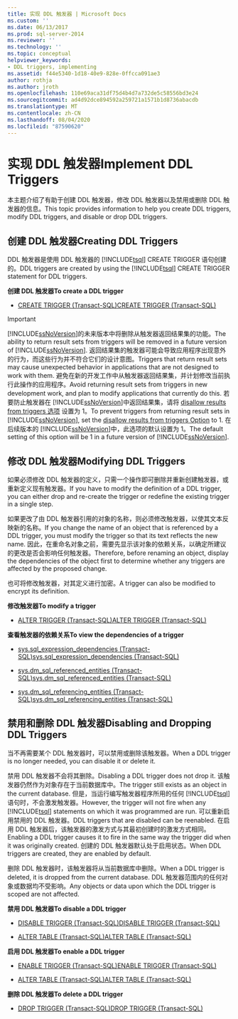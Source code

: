 ```yaml
---
title: 实现 DDL 触发器 | Microsoft Docs
ms.custom: ''
ms.date: 06/13/2017
ms.prod: sql-server-2014
ms.reviewer: ''
ms.technology: ''
ms.topic: conceptual
helpviewer_keywords:
- DDL triggers, implementing
ms.assetid: f44e5340-1d18-40e9-828e-0ffcca091ae3
author: rothja
ms.author: jroth
ms.openlocfilehash: 110e69aca31df75d4b4d7a732de5c58556bd3e24
ms.sourcegitcommit: ad4d92dce894592a259721a1571b1d8736abacdb
ms.translationtype: MT
ms.contentlocale: zh-CN
ms.lasthandoff: 08/04/2020
ms.locfileid: "87590620"
---
```

# <a name="implement-ddl-triggers"></a><span data-ttu-id="1a334-102">实现 DDL 触发器</span><span class="sxs-lookup"><span data-stu-id="1a334-102">Implement DDL Triggers</span></span>
  <span data-ttu-id="1a334-103">本主题介绍了有助于创建 DDL 触发器，修改 DDL 触发器以及禁用或删除 DDL 触发器的信息。</span><span class="sxs-lookup"><span data-stu-id="1a334-103">This topic provides information to help you create DDL triggers, modify DDL triggers, and disable or drop DDL triggers.</span></span>  
  
## <a name="creating-ddl-triggers"></a><span data-ttu-id="1a334-104">创建 DDL 触发器</span><span class="sxs-lookup"><span data-stu-id="1a334-104">Creating DDL Triggers</span></span>  
 <span data-ttu-id="1a334-105">DDL 触发器是使用 DDL 触发器的 [!INCLUDE[tsql](../../includes/tsql-md.md)] CREATE TRIGGER 语句创建的。</span><span class="sxs-lookup"><span data-stu-id="1a334-105">DDL triggers are created by using the [!INCLUDE[tsql](../../includes/tsql-md.md)] CREATE TRIGGER statement for DDL triggers.</span></span>  
  
 <span data-ttu-id="1a334-106">**创建 DDL 触发器**</span><span class="sxs-lookup"><span data-stu-id="1a334-106">**To create a DDL trigger**</span></span>  
  
-   [<span data-ttu-id="1a334-107">CREATE TRIGGER (Transact-SQL)</span><span class="sxs-lookup"><span data-stu-id="1a334-107">CREATE TRIGGER &#40;Transact-SQL&#41;</span></span>](/sql/t-sql/statements/create-trigger-transact-sql)  
  
> [!IMPORTANT]  
>  <span data-ttu-id="1a334-108">[!INCLUDE[ssNoVersion](../../../includes/ssnoversion-md.md)]的未来版本中将删除从触发器返回结果集的功能。</span><span class="sxs-lookup"><span data-stu-id="1a334-108">The ability to return result sets from triggers will be removed in a future version of [!INCLUDE[ssNoVersion](../../../includes/ssnoversion-md.md)].</span></span> <span data-ttu-id="1a334-109">返回结果集的触发器可能会导致应用程序出现意外的行为，而这些行为并不符合它们的设计意图。</span><span class="sxs-lookup"><span data-stu-id="1a334-109">Triggers that return result sets may cause unexpected behavior in applications that are not designed to work with them.</span></span> <span data-ttu-id="1a334-110">避免在新的开发工作中从触发器返回结果集，并计划修改当前执行此操作的应用程序。</span><span class="sxs-lookup"><span data-stu-id="1a334-110">Avoid returning result sets from triggers in new development work, and plan to modify applications that currently do this.</span></span> <span data-ttu-id="1a334-111">若要防止触发器在 [!INCLUDE[ssNoVersion](../../../includes/ssnoversion-md.md)]中返回结果集，请将 [disallow results from triggers 选项](../../database-engine/configure-windows/disallow-results-from-triggers-server-configuration-option.md) 设置为 1。</span><span class="sxs-lookup"><span data-stu-id="1a334-111">To prevent triggers from returning result sets in [!INCLUDE[ssNoVersion](../../../includes/ssnoversion-md.md)], set the [disallow results from triggers Option](../../database-engine/configure-windows/disallow-results-from-triggers-server-configuration-option.md) to 1.</span></span> <span data-ttu-id="1a334-112">在后续版本的 [!INCLUDE[ssNoVersion](../../../includes/ssnoversion-md.md)]中，此选项的默认设置为 1。</span><span class="sxs-lookup"><span data-stu-id="1a334-112">The default setting of this option will be 1 in a future version of [!INCLUDE[ssNoVersion](../../../includes/ssnoversion-md.md)].</span></span>  
  
## <a name="modifying-ddl-triggers"></a><span data-ttu-id="1a334-113">修改 DDL 触发器</span><span class="sxs-lookup"><span data-stu-id="1a334-113">Modifying DDL Triggers</span></span>  
 <span data-ttu-id="1a334-114">如果必须修改 DDL 触发器的定义，只需一个操作即可删除并重新创建触发器，或重新定义现有触发器。</span><span class="sxs-lookup"><span data-stu-id="1a334-114">If you have to modify the definition of a DDL trigger, you can either drop and re-create the trigger or redefine the existing trigger in a single step.</span></span>  
  
 <span data-ttu-id="1a334-115">如果更改了由 DDL 触发器引用的对象的名称，则必须修改触发器，以使其文本反映新的名称。</span><span class="sxs-lookup"><span data-stu-id="1a334-115">If you change the name of an object that is referenced by a DDL trigger, you must modify the trigger so that its text reflects the new name.</span></span> <span data-ttu-id="1a334-116">因此，在重命名对象之前，需要先显示该对象的依赖关系，以确定所建议的更改是否会影响任何触发器。</span><span class="sxs-lookup"><span data-stu-id="1a334-116">Therefore, before renaming an object, display the dependencies of the object first to determine whether any triggers are affected by the proposed change.</span></span>  
  
 <span data-ttu-id="1a334-117">也可将修改触发器，对其定义进行加密。</span><span class="sxs-lookup"><span data-stu-id="1a334-117">A trigger can also be modified to encrypt its definition.</span></span>  
  
 <span data-ttu-id="1a334-118">**修改触发器**</span><span class="sxs-lookup"><span data-stu-id="1a334-118">**To modify a trigger**</span></span>  
  
-   [<span data-ttu-id="1a334-119">ALTER TRIGGER (Transact-SQL)</span><span class="sxs-lookup"><span data-stu-id="1a334-119">ALTER TRIGGER &#40;Transact-SQL&#41;</span></span>](/sql/t-sql/statements/alter-trigger-transact-sql)  
  
 <span data-ttu-id="1a334-120">**查看触发器的依赖关系**</span><span class="sxs-lookup"><span data-stu-id="1a334-120">**To view the dependencies of a trigger**</span></span>  
  
-   [<span data-ttu-id="1a334-121">sys.sql_expression_dependencies (Transact-SQL)</span><span class="sxs-lookup"><span data-stu-id="1a334-121">sys.sql_expression_dependencies &#40;Transact-SQL&#41;</span></span>](/sql/relational-databases/system-catalog-views/sys-sql-expression-dependencies-transact-sql)  
  
-   [<span data-ttu-id="1a334-122">sys.dm_sql_referenced_entities (Transact-SQL)</span><span class="sxs-lookup"><span data-stu-id="1a334-122">sys.dm_sql_referenced_entities &#40;Transact-SQL&#41;</span></span>](/sql/relational-databases/system-dynamic-management-views/sys-dm-sql-referenced-entities-transact-sql)  
  
-   [<span data-ttu-id="1a334-123">sys.dm_sql_referencing_entities (Transact-SQL)</span><span class="sxs-lookup"><span data-stu-id="1a334-123">sys.dm_sql_referencing_entities &#40;Transact-SQL&#41;</span></span>](/sql/relational-databases/system-dynamic-management-views/sys-dm-sql-referencing-entities-transact-sql)  
  
## <a name="disabling-and-dropping-ddl-triggers"></a><span data-ttu-id="1a334-124">禁用和删除 DDL 触发器</span><span class="sxs-lookup"><span data-stu-id="1a334-124">Disabling and Dropping DDL Triggers</span></span>  
 <span data-ttu-id="1a334-125">当不再需要某个 DDL 触发器时，可以禁用或删除该触发器。</span><span class="sxs-lookup"><span data-stu-id="1a334-125">When a DDL trigger is no longer needed, you can disable it or delete it.</span></span>  
  
 <span data-ttu-id="1a334-126">禁用 DDL 触发器不会将其删除。</span><span class="sxs-lookup"><span data-stu-id="1a334-126">Disabling a DDL trigger does not drop it.</span></span> <span data-ttu-id="1a334-127">该触发器仍然作为对象存在于当前数据库中。</span><span class="sxs-lookup"><span data-stu-id="1a334-127">The trigger still exists as an object in the current database.</span></span> <span data-ttu-id="1a334-128">但是，当运行编写触发器程序所用的任何 [!INCLUDE[tsql](../../includes/tsql-md.md)] 语句时，不会激发触发器。</span><span class="sxs-lookup"><span data-stu-id="1a334-128">However, the trigger will not fire when any [!INCLUDE[tsql](../../includes/tsql-md.md)] statements on which it was programmed are run.</span></span> <span data-ttu-id="1a334-129">可以重新启用禁用的 DDL 触发器。</span><span class="sxs-lookup"><span data-stu-id="1a334-129">DDL triggers that are disabled can be reenabled.</span></span> <span data-ttu-id="1a334-130">在启用 DDL 触发器后，该触发器的激发方式与其最初创建时的激发方式相同。</span><span class="sxs-lookup"><span data-stu-id="1a334-130">Enabling a DDL trigger causes it to fire in the same way the trigger did when it was originally created.</span></span> <span data-ttu-id="1a334-131">创建的 DDL 触发器默认处于启用状态。</span><span class="sxs-lookup"><span data-stu-id="1a334-131">When DDL triggers are created, they are enabled by default.</span></span>  
  
 <span data-ttu-id="1a334-132">删除 DDL 触发器时，该触发器将从当前数据库中删除。</span><span class="sxs-lookup"><span data-stu-id="1a334-132">When a DDL trigger is deleted, it is dropped from the current database.</span></span> <span data-ttu-id="1a334-133">DDL 触发器范围内的任何对象或数据均不受影响。</span><span class="sxs-lookup"><span data-stu-id="1a334-133">Any objects or data upon which the DDL trigger is scoped are not affected.</span></span>  
  
 <span data-ttu-id="1a334-134">**禁用 DDL 触发器**</span><span class="sxs-lookup"><span data-stu-id="1a334-134">**To disable a DDL trigger**</span></span>  
  
-   [<span data-ttu-id="1a334-135">DISABLE TRIGGER (Transact-SQL)</span><span class="sxs-lookup"><span data-stu-id="1a334-135">DISABLE TRIGGER &#40;Transact-SQL&#41;</span></span>](/sql/t-sql/statements/disable-trigger-transact-sql)  
  
-   [<span data-ttu-id="1a334-136">ALTER TABLE (Transact-SQL)</span><span class="sxs-lookup"><span data-stu-id="1a334-136">ALTER TABLE &#40;Transact-SQL&#41;</span></span>](/sql/t-sql/statements/alter-table-transact-sql)  
  
 <span data-ttu-id="1a334-137">**启用 DDL 触发器**</span><span class="sxs-lookup"><span data-stu-id="1a334-137">**To enable a DDL trigger**</span></span>  
  
-   [<span data-ttu-id="1a334-138">ENABLE TRIGGER (Transact-SQL)</span><span class="sxs-lookup"><span data-stu-id="1a334-138">ENABLE TRIGGER &#40;Transact-SQL&#41;</span></span>](/sql/t-sql/statements/enable-trigger-transact-sql)  
  
-   [<span data-ttu-id="1a334-139">ALTER TABLE (Transact-SQL)</span><span class="sxs-lookup"><span data-stu-id="1a334-139">ALTER TABLE &#40;Transact-SQL&#41;</span></span>](/sql/t-sql/statements/alter-table-transact-sql)  
  
 <span data-ttu-id="1a334-140">**删除 DDL 触发器**</span><span class="sxs-lookup"><span data-stu-id="1a334-140">**To delete a DDL trigger**</span></span>  
  
-   [<span data-ttu-id="1a334-141">DROP TRIGGER (Transact-SQL)</span><span class="sxs-lookup"><span data-stu-id="1a334-141">DROP TRIGGER &#40;Transact-SQL&#41;</span></span>](/sql/t-sql/statements/drop-trigger-transact-sql)  
  
  
